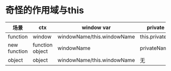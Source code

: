 # 奇怪的作用域与this

| 场景 | ctx |window var | private var | this.var |
| --- | --- |--- | --- |--- |
| function     |window         |windowName/this.windowName|this.privateName|prototypeName/this.prototypeName|
| new function |function object|windowName                |privateName        |this.prototypeName|
| object       |object         |windowName/this.windowName| 无 |this.prototypeName|